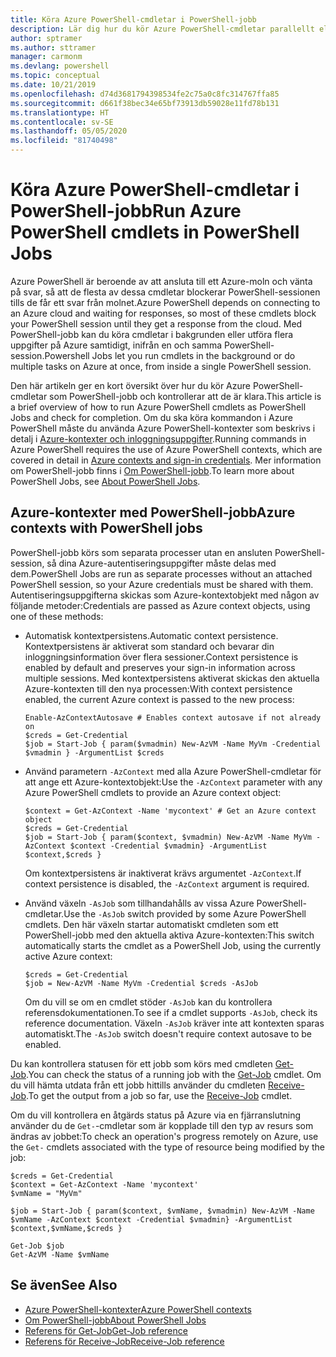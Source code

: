 ```yaml
---
title: Köra Azure PowerShell-cmdletar i PowerShell-jobb
description: Lär dig hur du kör Azure PowerShell-cmdletar parallellt eller som bakgrundsaktiviteter med hjälp av -AsJob och Start-Job.
author: sptramer
ms.author: sttramer
manager: carmonm
ms.devlang: powershell
ms.topic: conceptual
ms.date: 10/21/2019
ms.openlocfilehash: d74d3681794398534fe2c75a0c8fc314767ffa85
ms.sourcegitcommit: d661f38bec34e65bf73913db59028e11fd78b131
ms.translationtype: HT
ms.contentlocale: sv-SE
ms.lasthandoff: 05/05/2020
ms.locfileid: "81740498"
---
```

# <a name="run-azure-powershell-cmdlets-in-powershell-jobs"></a><span data-ttu-id="46abf-103">Köra Azure PowerShell-cmdletar i PowerShell-jobb</span><span class="sxs-lookup"><span data-stu-id="46abf-103">Run Azure PowerShell cmdlets in PowerShell Jobs</span></span>

<span data-ttu-id="46abf-104">Azure PowerShell är beroende av att ansluta till ett Azure-moln och vänta på svar, så att de flesta av dessa cmdletar blockerar PowerShell-sessionen tills de får ett svar från molnet.</span><span class="sxs-lookup"><span data-stu-id="46abf-104">Azure PowerShell depends on connecting to an Azure cloud and waiting for responses, so most of these cmdlets block your PowerShell session until they get a response from the cloud.</span></span>
<span data-ttu-id="46abf-105">Med PowerShell-jobb kan du köra cmdletar i bakgrunden eller utföra flera uppgifter på Azure samtidigt, inifrån en och samma PowerShell-session.</span><span class="sxs-lookup"><span data-stu-id="46abf-105">Powershell Jobs let you run cmdlets in the background or do multiple tasks on Azure at once, from inside a single PowerShell session.</span></span>

<span data-ttu-id="46abf-106">Den här artikeln ger en kort översikt över hur du kör Azure PowerShell-cmdletar som PowerShell-jobb och kontrollerar att de är klara.</span><span class="sxs-lookup"><span data-stu-id="46abf-106">This article is a brief overview of how to run Azure PowerShell cmdlets as PowerShell Jobs and check for completion.</span></span> <span data-ttu-id="46abf-107">Om du ska köra kommandon i Azure PowerShell måste du använda Azure PowerShell-kontexter som beskrivs i detalj i [Azure-kontexter och inloggningsuppgifter](context-persistence.md).</span><span class="sxs-lookup"><span data-stu-id="46abf-107">Running commands in Azure PowerShell requires the use of Azure PowerShell contexts, which are covered in detail in [Azure contexts and sign-in credentials](context-persistence.md).</span></span>
<span data-ttu-id="46abf-108">Mer information om PowerShell-jobb finns i [Om PowerShell-jobb](/powershell/module/microsoft.powershell.core/about/about_jobs).</span><span class="sxs-lookup"><span data-stu-id="46abf-108">To learn more about PowerShell Jobs, see [About PowerShell Jobs](/powershell/module/microsoft.powershell.core/about/about_jobs).</span></span>

## <a name="azure-contexts-with-powershell-jobs"></a><span data-ttu-id="46abf-109">Azure-kontexter med PowerShell-jobb</span><span class="sxs-lookup"><span data-stu-id="46abf-109">Azure contexts with PowerShell jobs</span></span>

<span data-ttu-id="46abf-110">PowerShell-jobb körs som separata processer utan en ansluten PowerShell-session, så dina Azure-autentiseringsuppgifter måste delas med dem.</span><span class="sxs-lookup"><span data-stu-id="46abf-110">PowerShell Jobs are run as separate processes without an attached PowerShell session, so your Azure credentials must be shared with them.</span></span> <span data-ttu-id="46abf-111">Autentiseringsuppgifterna skickas som Azure-kontextobjekt med någon av följande metoder:</span><span class="sxs-lookup"><span data-stu-id="46abf-111">Credentials are passed as Azure context objects, using one of these methods:</span></span>

* <span data-ttu-id="46abf-112">Automatisk kontextpersistens.</span><span class="sxs-lookup"><span data-stu-id="46abf-112">Automatic context persistence.</span></span> <span data-ttu-id="46abf-113">Kontextpersistens är aktiverat som standard och bevarar din inloggningsinformation över flera sessioner.</span><span class="sxs-lookup"><span data-stu-id="46abf-113">Context persistence is enabled by default and preserves your sign-in information across multiple sessions.</span></span> <span data-ttu-id="46abf-114">Med kontextpersistens aktiverat skickas den aktuella Azure-kontexten till den nya processen:</span><span class="sxs-lookup"><span data-stu-id="46abf-114">With context persistence enabled, the current Azure context is passed to the new process:</span></span>

  ```azurepowershell-interactive
  Enable-AzContextAutosave # Enables context autosave if not already on
  $creds = Get-Credential
  $job = Start-Job { param($vmadmin) New-AzVM -Name MyVm -Credential $vmadmin } -ArgumentList $creds
  ```

* <span data-ttu-id="46abf-115">Använd parametern `-AzContext` med alla Azure PowerShell-cmdletar för att ange ett Azure-kontextobjekt:</span><span class="sxs-lookup"><span data-stu-id="46abf-115">Use the `-AzContext` parameter with any Azure PowerShell cmdlets to provide an Azure context object:</span></span>

  ```azurepowershell-interactive
  $context = Get-AzContext -Name 'mycontext' # Get an Azure context object
  $creds = Get-Credential
  $job = Start-Job { param($context, $vmadmin) New-AzVM -Name MyVm -AzContext $context -Credential $vmadmin} -ArgumentList $context,$creds }
  ```

  <span data-ttu-id="46abf-116">Om kontextpersistens är inaktiverat krävs argumentet `-AzContext`.</span><span class="sxs-lookup"><span data-stu-id="46abf-116">If context persistence is disabled, the `-AzContext` argument is required.</span></span>

* <span data-ttu-id="46abf-117">Använd växeln `-AsJob` som tillhandahålls av vissa Azure PowerShell-cmdletar.</span><span class="sxs-lookup"><span data-stu-id="46abf-117">Use the `-AsJob` switch provided by some Azure PowerShell cmdlets.</span></span> <span data-ttu-id="46abf-118">Den här växeln startar automatiskt cmdleten som ett PowerShell-jobb med den aktuella aktiva Azure-kontexten:</span><span class="sxs-lookup"><span data-stu-id="46abf-118">This switch automatically starts the cmdlet as a PowerShell Job, using the currently active Azure context:</span></span>

  ```azurepowershell-interactive
  $creds = Get-Credential
  $job = New-AzVM -Name MyVm -Credential $creds -AsJob
  ```

  <span data-ttu-id="46abf-119">Om du vill se om en cmdlet stöder `-AsJob` kan du kontrollera referensdokumentationen.</span><span class="sxs-lookup"><span data-stu-id="46abf-119">To see if a cmdlet supports `-AsJob`, check its reference documentation.</span></span> <span data-ttu-id="46abf-120">Växeln `-AsJob` kräver inte att kontexten sparas automatiskt.</span><span class="sxs-lookup"><span data-stu-id="46abf-120">The `-AsJob` switch doesn't require context autosave to be enabled.</span></span>

<span data-ttu-id="46abf-121">Du kan kontrollera statusen för ett jobb som körs med cmdleten [Get-Job](/powershell/module/microsoft.powershell.core/get-job).</span><span class="sxs-lookup"><span data-stu-id="46abf-121">You can check the status of a running job with the [Get-Job](/powershell/module/microsoft.powershell.core/get-job) cmdlet.</span></span> <span data-ttu-id="46abf-122">Om du vill hämta utdata från ett jobb hittills använder du cmdleten [Receive-Job](/powershell/module/microsoft.powershell.core/receive-job).</span><span class="sxs-lookup"><span data-stu-id="46abf-122">To get the output from a job so far, use the [Receive-Job](/powershell/module/microsoft.powershell.core/receive-job) cmdlet.</span></span>

<span data-ttu-id="46abf-123">Om du vill kontrollera en åtgärds status på Azure via en fjärranslutning använder du de `Get-`-cmdletar som är kopplade till den typ av resurs som ändras av jobbet:</span><span class="sxs-lookup"><span data-stu-id="46abf-123">To check an operation's progress remotely on Azure, use the `Get-` cmdlets associated with the type of resource being modified by the job:</span></span>

```azurepowershell-interactive
$creds = Get-Credential
$context = Get-AzContext -Name 'mycontext'
$vmName = "MyVm"

$job = Start-Job { param($context, $vmName, $vmadmin) New-AzVM -Name $vmName -AzContext $context -Credential $vmadmin} -ArgumentList $context,$vmName,$creds }

Get-Job $job
Get-AzVM -Name $vmName
```

## <a name="see-also"></a><span data-ttu-id="46abf-124">Se även</span><span class="sxs-lookup"><span data-stu-id="46abf-124">See Also</span></span>

* [<span data-ttu-id="46abf-125">Azure PowerShell-kontexter</span><span class="sxs-lookup"><span data-stu-id="46abf-125">Azure PowerShell contexts</span></span>](context-persistence.md)
* [<span data-ttu-id="46abf-126">Om PowerShell-jobb</span><span class="sxs-lookup"><span data-stu-id="46abf-126">About PowerShell Jobs</span></span>](/powershell/module/microsoft.powershell.core/about/about_jobs)
* [<span data-ttu-id="46abf-127">Referens för Get-Job</span><span class="sxs-lookup"><span data-stu-id="46abf-127">Get-Job reference</span></span>](/powershell/module/microsoft.powershell.core/get-job)
* [<span data-ttu-id="46abf-128">Referens för Receive-Job</span><span class="sxs-lookup"><span data-stu-id="46abf-128">Receive-Job reference</span></span>](/powershell/module/microsoft.powershell.core/receive-job)
